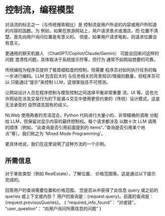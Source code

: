
# 控制流，编程模型

对话流的标志之一（与传统搜索相比）是
控制流是用户所说的内容或用户所知道的内容的函数。为
例如，如果在旅游网站上，用户请求景点或酒店，而
位置不清楚，首先向用户询问位置是有意义的。
但是，如果用户请求电影，则请求位置没有意义。

更通用的聊天机器人 （ChatGPT/Copilot/Claude/Gemini） 可能会回来问这样的问题
澄清性问题，具体取决于系统提示符等，但行为
通常不如网站想要的可靠。

传统编程为程序员提供了极其细粒度的控制，但需要
程序员对如何执行任务的每一步进行编码。LLM 包含巨大的
与任务相关的背景知识/情报的数量，但程序员可以
只能通过“提示”来控制 LLM，这很笨拙且不可预测。

让网站设计人员在程序控制与模型控制之间选择平衡非常重要
流、UI 等。这也允许网站在涉及交易行为的下层漏斗交互中使用更受约束的（传统）设计模式，这是无法承受的
自然语言固有的歧义。

NLWeb 使用两者的灵活混合，Python 代码进行大量小的、非常精确的调用
分配给 LLM，但保留对显示内容的最终控制权。每个请求都涉及
以数十次 LLM 调用的顺序（例如，“此查询是否引用前面提到的
items“、”查询是否引用某个地点“等）。我们称之为 'Mixed Mode Programming'。

更具体地说，我们在这里说明了这种方法的一个示例。 

<!-- The document on post ranking explains more. -->

## 所需信息

对于某些类型（例如 RealEstate），了解位置、
价格范围等。这是通过以下提示完成的。

  <RealEstate>
    <Prompt ref="RequiredInfoPrompt">
      <promptString>
        回答用户的查询需要位置和价格范围。
        您是否从中获得了此信息
        query 或之前的 queries 或上下文或内存？
        用户的查询是：{request.query}。前面的查询是：{request.previousQueries}。
      </promptString>
      <returnStruc>
        {
          “required_info_found”： “对或错”，
          “user_question”： “向用户询问所需信息的问题”
        }
      </returnStruc>
    </Prompt>
  </RealEstate>


 



